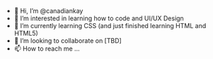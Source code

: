 - 👋 Hi, I’m @canadiankay
- 👀 I’m interested in learning how to code and UI/UX Design
- 🌱 I’m currently learning CSS (and just finished learning HTML and HTML5)
- 💞️ I’m looking to collaborate on [TBD]
- 📫 How to reach me ...

<!---
canadiankay/canadiankay is a ✨ special ✨ repository because its `README.md` (this file) appears on your GitHub profile.
You can click the Preview link to take a look at your changes.
--->

